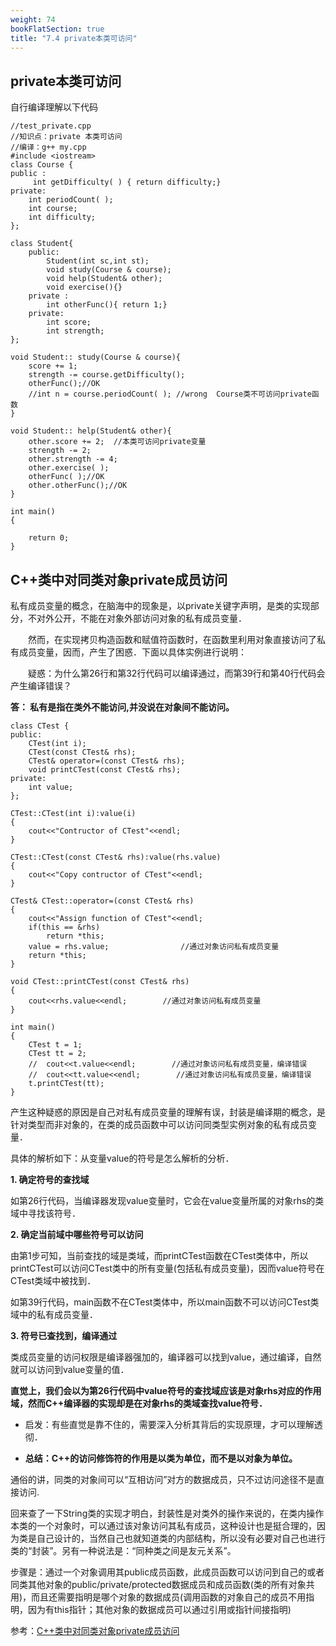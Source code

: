 ```yaml
---
weight: 74
bookFlatSection: true
title: "7.4 private本类可访问"
---
```


## private本类可访问

自行编译理解以下代码

```
//test_private.cpp
//知识点：private 本类可访问
//编译：g++ my.cpp
#include <iostream>
class Course {
public :
     int getDifficulty( ) { return difficulty;}
private:
	int periodCount( );
	int course;
	int difficulty;
};

class Student{
	public:
		Student(int sc,int st);
		void study(Course & course); 
		void help(Student& other);
		void exercise(){}
	private :
		int otherFunc(){ return 1;}
	private:
		int score;
		int strength;
};

void Student:: study(Course & course){
	score += 1; 
	strength -= course.getDifficulty();
	otherFunc();//OK
	//int n = course.periodCount( ); //wrong  Course类不可访问private函数
}

void Student:: help(Student& other){
	other.score += 2;  //本类可访问private变量
	strength -= 2;
	other.strength -= 4;
	other.exercise( ); 
	otherFunc( );//OK
	other.otherFunc();//OK
}
	
int main()
{

	return 0;
} 

```

## C++类中对同类对象private成员访问

私有成员变量的概念，在脑海中的现象是，以private关键字声明，是类的实现部分，不对外公开，不能在对象外部访问对象的私有成员变量．

　　然而，在实现拷贝构造函数和赋值符函数时，在函数里利用对象直接访问了私有成员变量，因而，产生了困惑．下面以具体实例进行说明：

　　疑惑：为什么第26行和第32行代码可以编译通过，而第39行和第40行代码会产生编译错误？

**答： 私有是指在类外不能访问,并没说在对象间不能访问。**

```
class CTest {
public:
    CTest(int i); 
    CTest(const CTest& rhs);
    CTest& operator=(const CTest& rhs);
    void printCTest(const CTest& rhs);
private:
    int value;
};
 
CTest::CTest(int i):value(i)
{
    cout<<"Contructor of CTest"<<endl;
}
 
CTest::CTest(const CTest& rhs):value(rhs.value)
{
    cout<<"Copy contructor of CTest"<<endl;
}
 
CTest& CTest::operator=(const CTest& rhs)
{
    cout<<"Assign function of CTest"<<endl;
    if(this == &rhs)
        return *this;
    value = rhs.value;                //通过对象访问私有成员变量
    return *this;
}
 
void CTest::printCTest(const CTest& rhs)
{
    cout<<rhs.value<<endl;        //通过对象访问私有成员变量
}
 
int main()
{
    CTest t = 1;
    CTest tt = 2;
    //  cout<<t.value<<endl;        //通过对象访问私有成员变量，编译错误
    //  cout<<tt.value<<endl;        //通过对象访问私有成员变量，编译错误
    t.printCTest(tt);
}
```

产生这种疑惑的原因是自己对私有成员变量的理解有误，封装是编译期的概念，是针对类型而非对象的，在类的成员函数中可以访问同类型实例对象的私有成员变量．

具体的解析如下：从变量value的符号是怎么解析的分析．

**1. 确定符号的查找域**

如第26行代码，当编译器发现value变量时，它会在value变量所属的对象rhs的类域中寻找该符号．

**2. 确定当前域中哪些符号可以访问**

由第1步可知，当前查找的域是类域，而printCTest函数在CTest类体中，所以printCTest可以访问CTest类中的所有变量(包括私有成员变量)，因而value符号在CTest类域中被找到．

如第39行代码，main函数不在CTest类体中，所以main函数不可以访问CTest类域中的私有成员变量．

**3. 符号已查找到，编译通过**

类成员变量的访问权限是编译器强加的，编译器可以找到value，通过编译，自然就可以访问到value变量的值．

**直觉上，我们会以为第26行代码中value符号的查找域应该是对象rhs对应的作用域，然而C++编译器的实现却是在对象rhs的类域查找value符号．**

- 启发：有些直觉是靠不住的，需要深入分析其背后的实现原理，才可以理解透彻．

- **总结：C++的访问修饰符的作用是以类为单位，而不是以对象为单位。**

通俗的讲，同类的对象间可以“互相访问”对方的数据成员，只不过访问途径不是直接访问.

回来查了一下String类的实现才明白，封装性是对类外的操作来说的，在类内操作本类的一个对象时，可以通过该对象访问其私有成员，这种设计也是挺合理的，因为类是自己设计的，当然自己也就知道类的内部结构，所以没有必要对自己也进行类的“封装”。另有一种说法是：“同种类之间是友元关系”。


步骤是：通过一个对象调用其public成员函数，此成员函数可以访问到自己的或者同类其他对象的public/private/protected数据成员和成员函数(类的所有对象共用)，而且还需要指明是哪个对象的数据成员(调用函数的对象自己的成员不用指明，因为有this指针；其他对象的数据成员可以通过引用或指针间接指明)

参考：[C++类中对同类对象private成员访问](https://blog.csdn.net/weixin_40539125/article/details/83120249/)